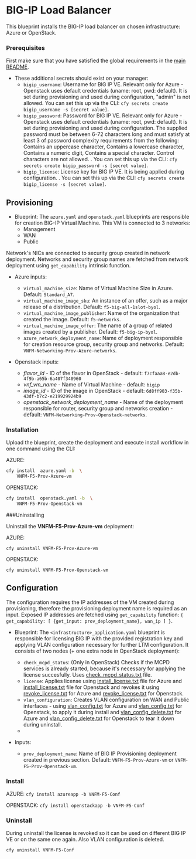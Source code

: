 # BIG-IP Load Balancer

This blueprint installs the BIG-IP load balancer on chosen infrastructure: Azure or OpenStack.

### Prerequisites

First make sure that you have satisfied the global requirements in the [main README](../README.md).

* These additional secrets should exist on your manager:
  * `bigip_username`: Username for BIG IP VE. Relevant only for Azure - Openstack uses default credentials (uname: root, pwd: default). It is set during provisioning and used during configuration, "admin" is not allowed. You can set this up via the CLI: `cfy secrets create bigip_username -s [secret value]`.
  * `bigip_password`: Password for BIG IP VE. Relevant only for Azure - Openstack uses default credentials (uname: root, pwd: default). It is set during provisioning and used during configuration. The supplied password must be between 6-72 characters long and must satisfy at least 3 of password complexity requirements from the following: Contains an uppercase character, Contains a lowercase character, Contains a numeric digit, Contains a special character. Control characters are not allowed. . You can set this up via the CLI: `cfy secrets create bigip_password -s [secret value]`.
  * `bigip_license`: License key for BIG IP VE. It is being applied during configuration. . You can set this up via the CLI: `cfy secrets create bigip_license -s [secret value]`.

## Provisioning

* Blueprint: The `azure.yaml` and `openstack.yaml` blueprints are responsible for creation BIG-IP Virtual Machine. This VM is connected to 3 networks:
  * Management
  * WAN
  * Public

Network's NICs are connected to security group created in network deployment.
Networks and security group names are fetched from network deployment using `get_capability` intrinsic function.

* Azure inputs:
  * `virtual_machine_size`: Name of Virtual Machine Size in Azure. Default: `Standard_A7`.
  * `virtual_machine_image_sku`:  An instance of an offer, such as a major release of a distribution. Default: `f5-big-all-1slot-byol`.
  * `virtual_machine_image_publisher`:  Name of the organization that created the image. Default: `f5-networks`.
  * `virtual_machine_image_offer`:  The name of a group of related images created by a publisher. Default: `f5-big-ip-byol`.
  * `azure_network_deployment_name`: Name of deployment responsible for creation resource group, security group and networks. Default: `VNFM-Networking-Prov-Azure-networks`.

* Openstack inputs:
  * *flavor_id* - ID of the flavor in OpenStack - default: `f7cfaaa8-e2db-4f9b-a65b-6a407f340960`
  * *vnf_vm_name* - Name of Virtual Machine - default: `bigip`
  * *image_id* - ID of the image in OpenStack - default: `6d8ff903-f35b-43df-b7c2-e219929924b9`
  * *openstack_network_deployment_name* - Name of the deployment responsible for router, security group and networks creation -
      default: `VNFM-Networking-Prov-Openstack-networks`.

### Installation

Upload the blueprint, create the deployment and execute install workflow in one command using the CLI:

AZURE:
```bash
cfy install  azure.yaml -b  \
    VNFM-F5-Prov-Azure-vm
```

OPENSTACK:
```bash
cfy install  openstack.yaml -b  \
    VNFM-F5-Prov-Openstack-vm
```

###Uninstalling

Uninstall the **VNFM-F5-Prov-Azure-vm** deployment:

AZURE:
```
cfy uninstall VNFM-F5-Prov-Azure-vm
```

OPENSTACK:
```
cfy uninstall VNFM-F5-Prov-Openstack-vm
```

## Configuration

The configuration requires the IP addresses of the VM created during provisioning, therefore the provisioning deployment name is required as an input. Exposed IP addresses are fetched using `get_capability` function: `{ get_capability: [ {get_input: prov_deployment_name}, wan_ip ] }`.

* Blueprint: The `<infrastructure>_application.yaml` blueprint is responsible for licensing BIG IP with the provided registration key and applying VLAN configuration necessary for further LTM configuration. It consists of two nodes (+ one extra node in OpenStack deployment):
  * `check_mcpd_status`: (Only in OpenStack) Checks if the MCPD services is already started, because it's necessary for applying the license succesfully.
    Uses [check_mcpd_status.txt](Resources/templates/openstack/check_mcpd_status.txt) file.
  * `license`: Applies license using [install_license.txt](Resources/templates/azure/install_license.txt) file for Azure and [install_license.txt](Resources/templates/openstack/install_license.txt) file for Openstack and revokes it using [revoke_license.txt](Resources/templates/azure/revoke_license.txt) for Azure and [revoke_license.txt](Resources/templates/openstack/revoke_license.txt) for Openstack.
  * `vlan_configuration`: Creates VLAN configuration on WAN and Public interfaces - using [vlan_config.txt](Resources/templates/azure/vlan_config.txt) for Azure and [vlan_config.txt](Resources/templates/openstack/vlan_config.txt) for Openstack, to apply it during install and [vlan_config_delete.txt](Resources/templates/azure/vlan_config_delete.txt) for Azure and [vlan_config_delete.txt](Resources/templates/openstack/vlan_config_delete.txt) for Openstack to tear it down during uninstall.
  *

* Inputs:
  * `prov_deployment_name`: Name of BIG IP Provisioning deployment created in previous section. Default: `VNFM-F5-Prov-Azure-vm` or `VNFM-F5-Prov-Openstack-vm`.


### Install

AZURE:
`cfy install azureapp -b VNFM-F5-Conf`

OPENSTACK:
`cfy install openstackapp -b VNFM-F5-Conf`

### Uninstall

During uninstall the license is revoked so it can be used on different BIG IP VE or on the same one again. Also VLAN configuration is deleted.

`cfy uninstall VNFM-F5-Conf`
